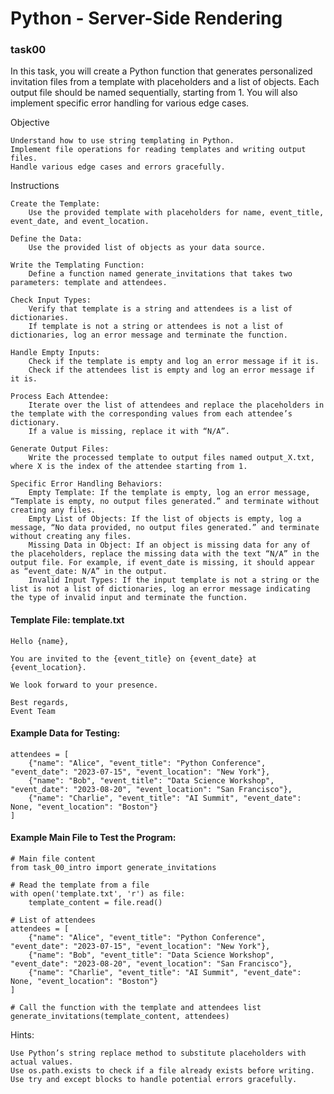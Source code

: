 # Python - Server-Side Rendering

### task00
In this task, you will create a Python function that generates personalized invitation files from a template with placeholders and a list of objects. Each output file should be named sequentially, starting from 1. You will also implement specific error handling for various edge cases.

Objective

    Understand how to use string templating in Python.
    Implement file operations for reading templates and writing output files.
    Handle various edge cases and errors gracefully.

Instructions

    Create the Template:
        Use the provided template with placeholders for name, event_title, event_date, and event_location.

    Define the Data:
        Use the provided list of objects as your data source.

    Write the Templating Function:
        Define a function named generate_invitations that takes two parameters: template and attendees.

    Check Input Types:
        Verify that template is a string and attendees is a list of dictionaries.
        If template is not a string or attendees is not a list of dictionaries, log an error message and terminate the function.

    Handle Empty Inputs:
        Check if the template is empty and log an error message if it is.
        Check if the attendees list is empty and log an error message if it is.

    Process Each Attendee:
        Iterate over the list of attendees and replace the placeholders in the template with the corresponding values from each attendee’s dictionary.
        If a value is missing, replace it with “N/A”.

    Generate Output Files:
        Write the processed template to output files named output_X.txt, where X is the index of the attendee starting from 1.

    Specific Error Handling Behaviors:
        Empty Template: If the template is empty, log an error message, “Template is empty, no output files generated.” and terminate without creating any files.
        Empty List of Objects: If the list of objects is empty, log a message, “No data provided, no output files generated.” and terminate without creating any files.
        Missing Data in Object: If an object is missing data for any of the placeholders, replace the missing data with the text “N/A” in the output file. For example, if event_date is missing, it should appear as “event_date: N/A” in the output.
        Invalid Input Types: If the input template is not a string or the list is not a list of dictionaries, log an error message indicating the type of invalid input and terminate the function.

#### Template File: template.txt
```
Hello {name},

You are invited to the {event_title} on {event_date} at {event_location}.

We look forward to your presence.

Best regards,
Event Team
```

#### Example Data for Testing:
```
attendees = [
    {"name": "Alice", "event_title": "Python Conference", "event_date": "2023-07-15", "event_location": "New York"},
    {"name": "Bob", "event_title": "Data Science Workshop", "event_date": "2023-08-20", "event_location": "San Francisco"},
    {"name": "Charlie", "event_title": "AI Summit", "event_date": None, "event_location": "Boston"}
]
```

#### Example Main File to Test the Program:
```
# Main file content
from task_00_intro import generate_invitations

# Read the template from a file
with open('template.txt', 'r') as file:
    template_content = file.read()

# List of attendees
attendees = [
    {"name": "Alice", "event_title": "Python Conference", "event_date": "2023-07-15", "event_location": "New York"},
    {"name": "Bob", "event_title": "Data Science Workshop", "event_date": "2023-08-20", "event_location": "San Francisco"},
    {"name": "Charlie", "event_title": "AI Summit", "event_date": None, "event_location": "Boston"}
]

# Call the function with the template and attendees list
generate_invitations(template_content, attendees)
```

Hints:

    Use Python’s string replace method to substitute placeholders with actual values.
    Use os.path.exists to check if a file already exists before writing.
    Use try and except blocks to handle potential errors gracefully.
